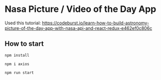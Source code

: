 # Nasa Picture / Video of the Day App

Used this tutorial: https://codeburst.io/learn-how-to-build-astronomy-picture-of-the-day-app-with-nasa-api-and-react-redux-e462ef0c806c

## How to start

```
npm install
```

```
npm i axios
```

```
npm run start
```
